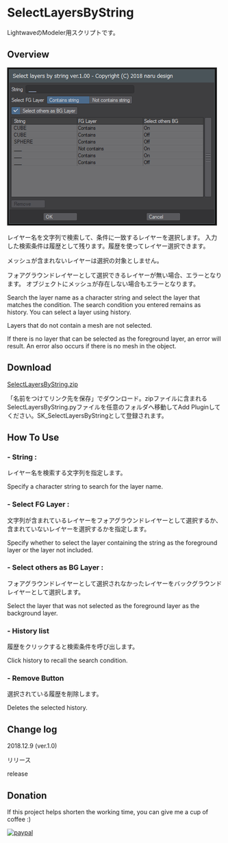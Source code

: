 # SelectLayersByString

LightwaveのModeler用スクリプトです。

## Overview

![SelectLayersByString](SelectLayersByString100.png)

レイヤー名を文字列で検索して、条件に一致するレイヤーを選択します。
入力した検索条件は履歴として残ります。履歴を使ってレイヤー選択できます。

メッシュが含まれないレイヤーは選択の対象としません。

フォアグラウンドレイヤーとして選択できるレイヤーが無い場合、エラーとなります。
オブジェクトにメッシュが存在しない場合もエラーとなります。

Search the layer name as a character string and select the layer that matches the condition.
The search condition you entered remains as history. You can select a layer using history.

Layers that do not contain a mesh are not selected.

If there is no layer that can be selected as the foreground layer, an error will result.
An error also occurs if there is no mesh in the object.

## Download

[SelectLayersByString.zip](SelectLayersByString.zip)

「名前をつけてリンク先を保存」でダウンロード。zipファイルに含まれるSelectLayersByString.pyファイルを任意のフォルダへ移動してAdd Pluginしてください。SK_SelectLayersByStringとして登録されます。

## How To Use

### - String :

レイヤー名を検索する文字列を指定します。

Specify a character string to search for the layer name.

### - Select FG Layer :

文字列が含まれているレイヤーをフォアグラウンドレイヤーとして選択するか、含まれていないレイヤーを選択するかを指定します。

Specify whether to select the layer containing the string as the foreground layer or the layer not included.

### - Select others as BG Layer :

フォアグラウンドレイヤーとして選択されなかったレイヤーをバックグラウンドレイヤーとして選択します。

Select the layer that was not selected as the foreground layer as the background layer.

### - History list

履歴をクリックすると検索条件を呼び出します。

Click history to recall the search condition.

### - Remove Button

選択されている履歴を削除します。

Deletes the selected history.

## Change log

2018.12.9 (ver.1.0)

リリース

release

## Donation
If this project helps shorten the working time, you can give me a cup of coffee :)

[![paypal](https://www.paypalobjects.com/en_US/i/btn/btn_donateCC_LG.gif)](https://www.paypal.com/cgi-bin/webscr?cmd=_s-xclick&hosted_button_id=ASSXUYRELGTZ2)